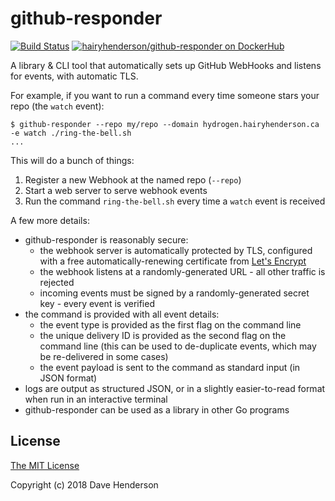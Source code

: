 # github-responder

[![Build Status][circleci-image]][circleci-url]
[![hairyhenderson/github-responder on DockerHub][dockerhub-image]][dockerhub-url]

A library & CLI tool that automatically sets up GitHub WebHooks and listens for events, with automatic TLS.

For example, if you want to run a command every time someone stars your repo (the `watch` event):

```console
$ github-responder --repo my/repo --domain hydrogen.hairyhenderson.ca -e watch ./ring-the-bell.sh
...
```

This will do a bunch of things:
1. Register a new Webhook at the named repo (`--repo`)
2. Start a web server to serve webhook events
3. Run the command `ring-the-bell.sh` every time a `watch` event is received

A few more details:
- github-responder is reasonably secure:
  - the webhook server is automatically protected by TLS, configured with a free automatically-renewing certificate from [Let's Encrypt][]
  - the webhook listens at a randomly-generated URL - all other traffic is rejected
  - incoming events must be signed by a randomly-generated secret key - every event is verified
- the command is provided with all event details:
  - the event type is provided as the first flag on the command line
  - the unique delivery ID is provided as the second flag on the command line (this can be used to de-duplicate events, which may be re-delivered in some cases)
  - the event payload is sent to the command as standard input (in JSON format)
- logs are output as structured JSON, or in a slightly easier-to-read format when run in an interactive terminal
- github-responder can be used as a library in other Go programs


## License

[The MIT License](http://opensource.org/licenses/MIT)

Copyright (c) 2018 Dave Henderson

[circleci-image]: https://circleci.com/gh/hairyhenderson/github-responder/tree/master.svg?style=shield
[circleci-url]: https://circleci.com/gh/hairyhenderson/github-responder/tree/master
[dockerhub-image]: https://img.shields.io/badge/docker-ready-blue.svg
[dockerhub-url]: https://hub.docker.com/r/hairyhenderson/github-responder

[Let's Encrypt]: http://letsencrypt.org
